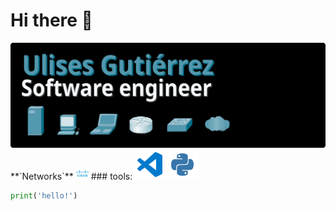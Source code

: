 # Hi there 👋
<img src="https://raw.githubusercontent.com/techwithulises/icons/5f1d717ed64a79fdfdb2b04cab7517bedbe75825/softwareEngineer.svg">
**`Networks`**
<img width="20px" src="https://raw.githubusercontent.com/techwithulises/icons/c905895ea7c34e747561efb02b0cacd9a59f470f/cisco.svg">
### tools:
<img src="https://raw.githubusercontent.com/techwithulises/icons/c905895ea7c34e747561efb02b0cacd9a59f470f/visual-studio.svg"/>
<img src="https://raw.githubusercontent.com/techwithulises/icons/56802e583ebc32db1aa8ff631637976c54df41ea/python.svg">


```python
print('hello!')
```